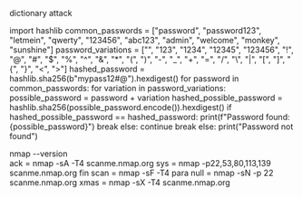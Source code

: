 dictionary attack

import hashlib
common_passwords = ["password", "password123", "letmein", "qwerty", "123456", "abc123", "admin", "welcome", "monkey", "sunshine"]
password_variations = ["", "123", "1234", "12345", "123456", "!", "@", "#", "$", "%", "^", "&", "*", "(", ")", "-", "_", "+", "=", "/", "\\", "|", "[", "]", "{", "}", "<", ">"]
hashed_password = hashlib.sha256(b"mypass12#@").hexdigest()
for password in common_passwords:
    for variation in password_variations:
        possible_password = password + variation
        hashed_possible_password = hashlib.sha256(possible_password.encode()).hexdigest()
        if hashed_possible_password == hashed_password:
            print(f"Password found: {possible_password}")
            break
    else:
        continue
    break
else:
    print("Password not found")



nmap --version    
ack = nmap -sA -T4 scanme.nmap.org
sys = nmap -p22,53,80,113,139 scanme.nmap.org
fin scan = nmap -sF -T4 para
null = nmap -sN -p 22 scanme.nmap.org
xmas = nmap -sX -T4 scanme.nmap.org
